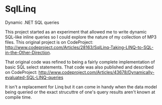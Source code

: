 SqlLinq
=======

Dynamic .NET SQL queries

This project started as an experiment that allowed me to write dynamic SQL-like inline queries so I could explore the nature of my collection of MP3 files. This original project is on CodeProject: http://www.codeproject.com/Articles/28163/SqlLinq-Taking-LINQ-to-SQL-in-the-Other-Direction.

That original code was refined to being a fairly complete implementation of basic SQL select statements. That code was also published and described on CodeProject: http://www.codeproject.com/Articles/43678/Dynamically-evaluated-SQL-LINQ-queries

It isn't a replacement for Linq but it can come in handy when the data model being queried or the exact strucuttre of one's query results aren't known at compile time.

